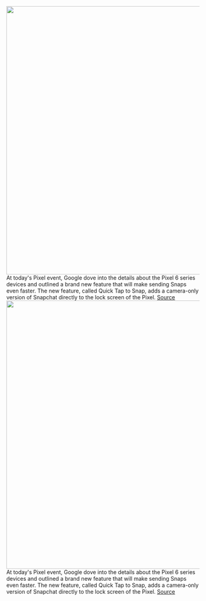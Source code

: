 <img src='https://cdn.vox-cdn.com/thumbor/ttwxvFhPBDRBqVlBtGds4qpfqoQ=/0x0:1112x834/1200x800/filters:focal(468x329:644x505)/cdn.vox-cdn.com/uploads/chorus_image/image/70016899/snapchat_quick_tap_snap.5.png' width='700px' /><br/>
At today's Pixel event, Google dove into the details about the Pixel 6 series devices and outlined a brand new feature that will make sending Snaps even faster. The new feature, called Quick Tap to Snap, adds a camera-only version of Snapchat directly to the lock screen of the Pixel.
<a href='https://www.theverge.com/2021/10/19/22734993/pixel-6-snapchat-feature-tap-camera'> Source <a/><img src='https://cdn.vox-cdn.com/thumbor/ttwxvFhPBDRBqVlBtGds4qpfqoQ=/0x0:1112x834/1200x800/filters:focal(468x329:644x505)/cdn.vox-cdn.com/uploads/chorus_image/image/70016899/snapchat_quick_tap_snap.5.png' width='700px' /><br/>
At today's Pixel event, Google dove into the details about the Pixel 6 series devices and outlined a brand new feature that will make sending Snaps even faster. The new feature, called Quick Tap to Snap, adds a camera-only version of Snapchat directly to the lock screen of the Pixel.
<a href='https://www.theverge.com/2021/10/19/22734993/pixel-6-snapchat-feature-tap-camera'> Source <a/>
